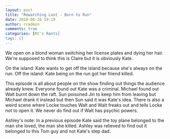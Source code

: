 ```yaml
---
layout: post
title: "Rewatching Lost - Born to Run"
date: 2010-06-20 19:19
author: rcadmin
comments: true
categories: [RC's Rants]
tags: []
---
```

We open on a blond woman switching her license plates and dying her hair. We're supposed to think this is Claire but it is obviously Kate. 

On the island: Kate wants to get off the island because she's always on the run.
Off the island: Kate being on the run got her friend killed. 

This episode is all about people on the show finding out things the audience already knew. Everyone found out Kate was a criminal. Michael found out Walt burnt down the raft. Sun poisoned Jin to keep him from leaving but Michael drank it instead but then Sun said it was Kate's idea. There is also a weird scene where Locke touches Walt and Walt freaks out and tells Locke not to open it. We never do find out if Walt has psychic powers. 

Ashley's note: In a previous episode Kate said the toy plane belonged to the man she loved, the man she killed. Ashley was relieved to find out it belonged to this Tom guy and not Kate's step dad. 



